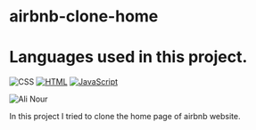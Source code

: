# airbnb-clone-home
# Languages used in this project.
<p
 <a href="#"><img alt="CSS" src="https://img.shields.io/badge/CSS%20-%231572B6.svg?logo=css3&logoColor=white"></a>
    <a href="#"><img alt="HTML" src="https://img.shields.io/badge/HTML%20-%23E34F26.svg?logo=html5&logoColor=white"></a>
    <a href="#"><img alt="JavaScript" src="https://img.shields.io/badge/JavaScript%20-%23F7DF1E.svg?logo=javascript&logoColor=black"></a>
    <p align="left"> <img src="https://komarev.com/ghpvc/?username=alin00r&label=repo%50 views&color=0ee3dc&style=flat" alt="Ali Nour" /> 
</p>
</p>
In this project I tried to clone the home page of airbnb website.
